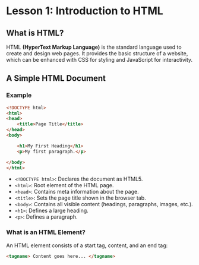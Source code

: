 # Lesson 1: Introduction to HTML

## What is HTML?
HTML **(HyperText Markup Language)** is the standard language used to create and design web pages. It provides the basic structure of a website, which can be enhanced with CSS for styling and JavaScript for interactivity.

## A Simple HTML Document

### Example

```html
<!DOCTYPE html>
<html>
<head>
    <title>Page Title</title>
</head>
<body>

    <h1>My First Heading</h1>
    <p>My first paragraph.</p>

</body>
</html>
```

- `<!DOCTYPE html>`: Declares the document as HTML5.
- `<html>`: Root element of the HTML page.
- `<head>`: Contains meta information about the page.
- `<title>`: Sets the page title shown in the browser tab.
- `<body>`: Contains all visible content (headings, paragraphs, images, etc.).
- `<h1>`: Defines a large heading.
- `<p>`: Defines a paragraph.

### What is an HTML Element?

An HTML element consists of a start tag, content, and an end tag:

```html
<tagname> Content goes here... </tagname>
```







<!--stackedit_data:
eyJoaXN0b3J5IjpbLTcyNjc2OTI0LC00NzU4NTQ4MV19
-->